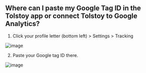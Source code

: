 ## Where can I paste my Google Tag ID in the Tolstoy app or connect Tolstoy to Google Analytics?

1. Click your profile letter (bottom left) > Settings > Tracking 

![image](https://github.com/GoTolstoy/tolstoy-toly-kb/assets/159800692/4c4ed6ba-8769-4856-b7dc-2346025ee55b)


2. Paste your Google tag ID there.

![image](https://github.com/GoTolstoy/tolstoy-toly-kb/assets/159800692/c5a58cb6-1612-4eaa-8671-460c6543dbe9)
